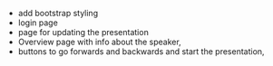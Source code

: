 - add bootstrap styling
- login page
- page for updating the presentation
- Overview page with info about the speaker, 
- buttons to go forwards and backwards and start the presentation,
